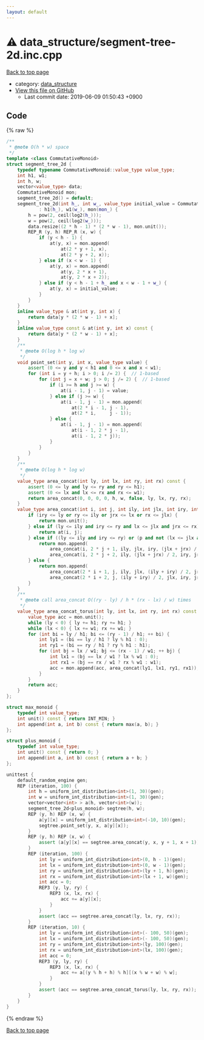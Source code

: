 ```yaml
---
layout: default
---
```


<!-- mathjax config similar to math.stackexchange -->
<script type="text/javascript" async
  src="https://cdnjs.cloudflare.com/ajax/libs/mathjax/2.7.5/MathJax.js?config=TeX-MML-AM_CHTML">
</script>
<script type="text/x-mathjax-config">
  MathJax.Hub.Config({
    TeX: { equationNumbers: { autoNumber: "AMS" }},
    tex2jax: {
      inlineMath: [ ['$','$'] ],
      processEscapes: true
    },
    "HTML-CSS": { matchFontHeight: false },
    displayAlign: "left",
    displayIndent: "2em"
  });
</script>

<script type="text/javascript" src="https://cdnjs.cloudflare.com/ajax/libs/jquery/3.4.1/jquery.min.js"></script>
<script src="https://cdn.jsdelivr.net/npm/jquery-balloon-js@1.1.2/jquery.balloon.min.js" integrity="sha256-ZEYs9VrgAeNuPvs15E39OsyOJaIkXEEt10fzxJ20+2I=" crossorigin="anonymous"></script>
<script type="text/javascript" src="../../assets/js/copy-button.js"></script>
<link rel="stylesheet" href="../../assets/css/copy-button.css" />


# :warning: data_structure/segment-tree-2d.inc.cpp
<a href="../../index.html">Back to top page</a>

* category: <a href="../../index.html#c8f6850ec2ec3fb32f203c1f4e3c2fd2">data_structure</a>
* <a href="{{ site.github.repository_url }}/blob/master/data_structure/segment-tree-2d.inc.cpp">View this file on GitHub</a>
    - Last commit date: 2019-06-09 01:50:43 +0900




## Code
{% raw %}
```cpp
/**
 * @note O(h * w) space
 */
template <class CommutativeMonoid>
struct segment_tree_2d {
    typedef typename CommutativeMonoid::value_type value_type;
    int h1, w1;
    int h, w;
    vector<value_type> data;
    CommutativeMonoid mon;
    segment_tree_2d() = default;
    segment_tree_2d(int h_, int w_, value_type initial_value = CommutativeMonoid().unit(), CommutativeMonoid const & mon_ = CommutativeMonoid())
            : h1(h_), w1(w_), mon(mon_) {
        h = pow(2, ceil(log2(h_)));
        w = pow(2, ceil(log2(w_)));
        data.resize((2 * h - 1) * (2 * w - 1), mon.unit());
        REP_R (y, h) REP_R (x, w) {
            if (y < h - 1) {
                at(y, x) = mon.append(
                    at(2 * y + 1, x),
                    at(2 * y + 2, x));
            } else if (x < w - 1) {
                at(y, x) = mon.append(
                    at(y, 2 * x + 1),
                    at(y, 2 * x + 2));
            } else if (y < h - 1 + h_ and x < w - 1 + w_) {
                at(y, x) = initial_value;
            }
        }
    }
    inline value_type & at(int y, int x) {
        return data[y * (2 * w - 1) + x];
    }
    inline value_type const & at(int y, int x) const {
        return data[y * (2 * w - 1) + x];
    }
    /**
     * @note O(log h * log w)
     */
    void point_set(int y, int x, value_type value) {
        assert (0 <= y and y < h1 and 0 <= x and x < w1);
        for (int i = y + h; i > 0; i /= 2) {  // 1-based
            for (int j = x + w; j > 0; j /= 2) {  // 1-based
                if (i >= h and j >= w) {
                    at(i - 1, j - 1) = value;
                } else if (j >= w) {
                    at(i - 1, j - 1) = mon.append(
                        at(2 * i - 1, j - 1),
                        at(2 * i,     j - 1));
                } else {
                    at(i - 1, j - 1) = mon.append(
                        at(i - 1, 2 * j - 1),
                        at(i - 1, 2 * j));
                }
            }
        }
    }
    /**
     * @note O(log h * log w)
     */
    value_type area_concat(int ly, int lx, int ry, int rx) const {
        assert (0 <= ly and ly <= ry and ry <= h1);
        assert (0 <= lx and lx <= rx and rx <= w1);
        return area_concat(0, 0, 0, 0, h, w, false, ly, lx, ry, rx);
    }
    value_type area_concat(int i, int j, int ily, int jlx, int iry, int jrx, bool p, int ly, int lx, int ry, int rx) const {
        if (iry <= ly or ry <= ily or jrx <= lx or rx <= jlx) {
            return mon.unit();
        } else if (ly <= ily and iry <= ry and lx <= jlx and jrx <= rx) {
            return at(i, j);
        } else if ((ly <= ily and iry <= ry) or (p and not (lx <= jlx and jrx <= rx))) {
            return mon.append(
                area_concat(i, 2 * j + 1, ily, jlx, iry, (jlx + jrx) / 2, not p, ly, lx, ry, rx),
                area_concat(i, 2 * j + 2, ily, (jlx + jrx) / 2, iry, jrx, not p, ly, lx, ry, rx));
        } else {
            return mon.append(
                area_concat(2 * i + 1, j, ily, jlx, (ily + iry) / 2, jrx, not p, ly, lx, ry, rx),
                area_concat(2 * i + 2, j, (ily + iry) / 2, jlx, iry, jrx, not p, ly, lx, ry, rx));
        }
    }
    /**
     * @note call area_concat O((ry - ly) / h * (rx - lx) / w) times
     */
    value_type area_concat_torus(int ly, int lx, int ry, int rx) const {
        value_type acc = mon.unit();
        while (ly < 0) { ly += h1; ry += h1; }
        while (lx < 0) { lx += w1; rx += w1; }
        for (int bi = ly / h1; bi <= (ry - 1) / h1; ++ bi) {
            int ly1 = (bi == ly / h1 ? ly % h1 : 0);
            int ry1 = (bi == ry / h1 ? ry % h1 : h1);
            for (int bj = lx / w1; bj <= (rx - 1) / w1; ++ bj) {
                int lx1 = (bj == lx / w1 ? lx % w1 : 0);
                int rx1 = (bj == rx / w1 ? rx % w1 : w1);
                acc = mon.append(acc, area_concat(ly1, lx1, ry1, rx1));
            }
        }
        return acc;
    }
};

struct max_monoid {
    typedef int value_type;
    int unit() const { return INT_MIN; }
    int append(int a, int b) const { return max(a, b); }
};

struct plus_monoid {
    typedef int value_type;
    int unit() const { return 0; }
    int append(int a, int b) const { return a + b; }
};

unittest {
    default_random_engine gen;
    REP (iteration, 100) {
        int h = uniform_int_distribution<int>(1, 30)(gen);
        int w = uniform_int_distribution<int>(1, 30)(gen);
        vector<vector<int> > a(h, vector<int>(w));
        segment_tree_2d<plus_monoid> segtree(h, w);
        REP (y, h) REP (x, w) {
            a[y][x] = uniform_int_distribution<int>(-10, 10)(gen);
            segtree.point_set(y, x, a[y][x]);
        }
        REP (y, h) REP (x, w) {
            assert (a[y][x] == segtree.area_concat(y, x, y + 1, x + 1));
        }
        REP (iteration, 100) {
            int ly = uniform_int_distribution<int>(0, h - 1)(gen);
            int lx = uniform_int_distribution<int>(0, w - 1)(gen);
            int ry = uniform_int_distribution<int>(ly + 1, h)(gen);
            int rx = uniform_int_distribution<int>(lx + 1, w)(gen);
            int acc = 0;
            REP3 (y, ly, ry) {
                REP3 (x, lx, rx) {
                    acc += a[y][x];
                }
            }
            assert (acc == segtree.area_concat(ly, lx, ry, rx));
        }
        REP (iteration, 10) {
            int ly = uniform_int_distribution<int>(- 100, 50)(gen);
            int lx = uniform_int_distribution<int>(- 100, 50)(gen);
            int ry = uniform_int_distribution<int>(ly, 100)(gen);
            int rx = uniform_int_distribution<int>(lx, 100)(gen);
            int acc = 0;
            REP3 (y, ly, ry) {
                REP3 (x, lx, rx) {
                    acc += a[(y % h + h) % h][(x % w + w) % w];
                }
            }
            assert (acc == segtree.area_concat_torus(ly, lx, ry, rx));
        }
    }
}

```
{% endraw %}

<a href="../../index.html">Back to top page</a>

